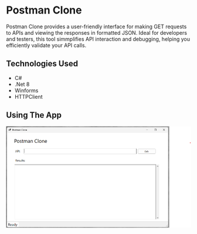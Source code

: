 # Postman Clone
Postman Clone provides a user-friendly interface for making GET requests to APIs and viewing the responses in formatted JSON. Ideal for developers and testers, this tool simmplifies API interaction and debugging, helping you efficiently validate your API calls. 

## Technologies Used
* C#
* .Net 8
* Winforms
* HTTPClient

## Using The App

![Postman Clone App ready to run](Images/Screenshot01.png "Ready to Run")
